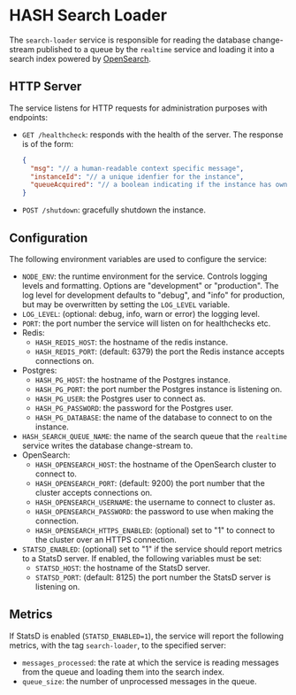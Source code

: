 # HASH Search Loader

The `search-loader` service is responsible for reading the database change-stream
published to a queue by the `realtime` service and loading it into a search index powered
by [OpenSearch](https://opensearch.org).

## HTTP Server

The service listens for HTTP requests for administration purposes with endpoints:

- `GET /healthcheck`: responds with the health of the server. The response is of the
  form:
  ```json
  {
    "msg": "// a human-readable context specific message",
    "instanceId": "// a unique idenfier for the instance",
    "queueAcquired": "// a boolean indicating if the instance has ownership of the search ingestion queue."
  }
  ```
- `POST /shutdown`: gracefully shutdown the instance.

## Configuration

The following environment variables are used to configure the service:

- `NODE_ENV`: the runtime environment for the service. Controls logging levels and
  formatting. Options are "development" or "production". The log level for development
  defaults to "debug", and "info" for production, but may be overwritten by setting the
  `LOG_LEVEL` variable.
- `LOG_LEVEL`: (optional: debug, info, warn or error) the logging level.
- `PORT`: the port number the service will listen on for healthchecks etc.
- Redis:
  - `HASH_REDIS_HOST`: the hostname of the redis instance.
  - `HASH_REDIS_PORT`: (default: 6379) the port the Redis instance accepts connections on.
- Postgres:
  - `HASH_PG_HOST`: the hostname of the Postgres instance.
  - `HASH_PG_PORT`: the port number the Postgres instance is listening on.
  - `HASH_PG_USER`: the Postgres user to connect as.
  - `HASH_PG_PASSWORD`: the password for the Postgres user.
  - `HASH_PG_DATABASE`: the name of the database to connect to on the instance.
- `HASH_SEARCH_QUEUE_NAME`: the name of the search queue that the `realtime` service
  writes the database change-stream to.
- OpenSearch:
  - `HASH_OPENSEARCH_HOST`: the hostname of the OpenSearch cluster to connect to.
  - `HASH_OPENSEARCH_PORT`: (default: 9200) the port number that the cluster accepts
    connections on.
  - `HASH_OPENSEARCH_USERNAME`: the username to connect to cluster as.
  - `HASH_OPENSEARCH_PASSWORD`: the password to use when making the connection.
  - `HASH_OPENSEARCH_HTTPS_ENABLED`: (optional) set to "1" to connect to the cluster
    over an HTTPS connection.
- `STATSD_ENABLED`: (optional) set to "1" if the service should report metrics to a
  StatsD server. If enabled, the following variables must be set:
  - `STATSD_HOST`: the hostname of the StatsD server.
  - `STATSD_PORT`: (default: 8125) the port number the StatsD server is listening on.

## Metrics

If StatsD is enabled (`STATSD_ENABLED=1`), the service will report the following metrics,
with the tag `search-loader`, to the specified server:

- `messages_processed`: the rate at which the service is reading messages from the queue
  and loading them into the search index.
- `queue_size`: the number of unprocessed messages in the queue.
